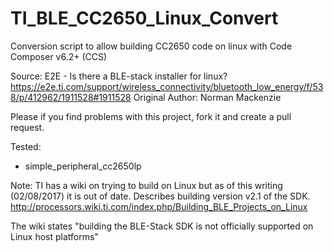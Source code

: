 # TI_BLE_CC2650_Linux_Convert
Conversion script to allow building CC2650 code on linux with Code Composer v6.2+ (CCS)

Source: E2E - Is there a BLE-stack installer for linux? https://e2e.ti.com/support/wireless_connectivity/bluetooth_low_energy/f/538/p/412962/1911528#1911528
Original Author: Norman Mackenzie

Please if you find problems with this project, fork it and create a pull request.

Tested:
* simple_peripheral_cc2650lp

Note: TI has a wiki on trying to build on Linux but as of this writing (02/08/2017) it is out of date.  Describes building version v2.1 of the SDK.  http://processors.wiki.ti.com/index.php/Building_BLE_Projects_on_Linux

The wiki states "building the BLE-Stack SDK is not officially supported on Linux host platforms"
